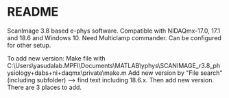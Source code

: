 # README #
ScanImage 3.8 based e-phys software. Compatible with NIDAQmx-17.0, 17.1 and 18.6 and Windows 10.
Need Multiclamp commander. Can be configured for other setup.

To add new version:
Make file with C:\Users\yasudalab.MPFI\Documents\MATLAB\yphys\SCANIMAGE_r3.8_physiology\+dabs\+ni\+daqmx\private\make.m
Add new version by "File search" (including subfolder) --> find text including 18.6.x. Then add new version.
There are 3 places to add.